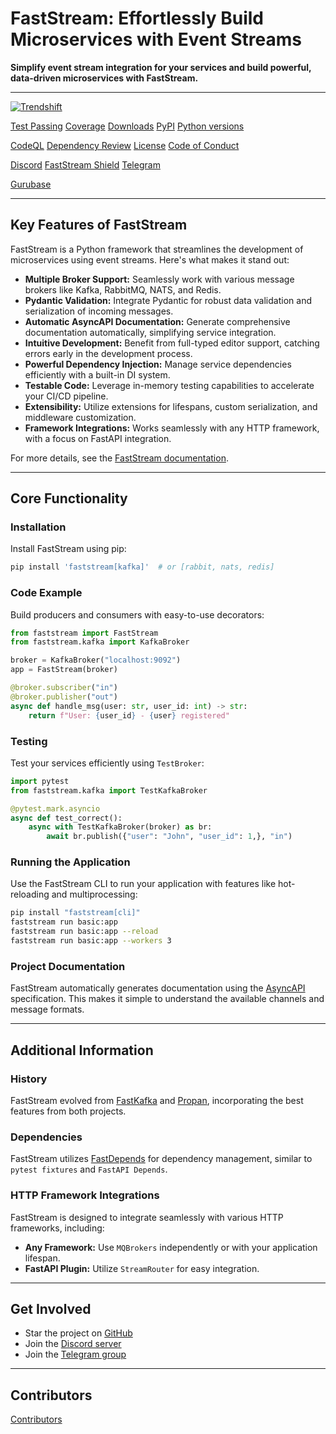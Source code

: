 # FastStream: Effortlessly Build Microservices with Event Streams

**Simplify event stream integration for your services and build powerful, data-driven microservices with FastStream.**

---

[![Trendshift](https://trendshift.io/api/badge/repositories/3043)](https://trendshift.io/repositories/3043)

[Test Passing](https://github.com/ag2ai/faststream/actions/workflows/pr_tests.yaml)
[Coverage](https://coverage-badge.samuelcolvin.workers.dev/redirect/ag2ai/faststream)
[Downloads](https://www.pepy.tech/projects/faststream)
[PyPI](https://pypi.org/project/faststream)
[Python versions](https://img.shields.io/pypi/pyversions/faststream.svg)

[CodeQL](https://github.com/ag2ai/faststream/actions/workflows/pr_codeql.yaml)
[Dependency Review](https://github.com/ag2ai/faststream/actions/workflows/pr_dependency-review.yaml)
[License](https://github.com/ag2ai/faststream/blob/main/LICENSE)
[Code of Conduct](https://github.com/ag2ai/faststream/blob/main/CODE_OF_CONDUCT.md)

[Discord](https://discord.gg/qFm6aSqq59)
[FastStream Shield](https://img.shields.io/endpoint?url=https%3A%2F%2Fraw.githubusercontent.com%2Fag2ai%2Ffaststream%2Fmain%2Fdocs%2Fdocs%2Fassets%2Fimg%2Fshield.json)
[Telegram](https://t.me/python_faststream)

[Gurubase](https://gurubase.io/g/faststream)

---

## Key Features of FastStream

FastStream is a Python framework that streamlines the development of microservices using event streams. Here's what makes it stand out:

*   **Multiple Broker Support:**  Seamlessly work with various message brokers like Kafka, RabbitMQ, NATS, and Redis.
*   **Pydantic Validation:** Integrate Pydantic for robust data validation and serialization of incoming messages.
*   **Automatic AsyncAPI Documentation:** Generate comprehensive documentation automatically, simplifying service integration.
*   **Intuitive Development:** Benefit from full-typed editor support, catching errors early in the development process.
*   **Powerful Dependency Injection:** Manage service dependencies efficiently with a built-in DI system.
*   **Testable Code:** Leverage in-memory testing capabilities to accelerate your CI/CD pipeline.
*   **Extensibility:** Utilize extensions for lifespans, custom serialization, and middleware customization.
*   **Framework Integrations:** Works seamlessly with any HTTP framework, with a focus on FastAPI integration.

For more details, see the [FastStream documentation](https://faststream.ag2.ai/latest/).

---

## Core Functionality

### Installation

Install FastStream using pip:

```bash
pip install 'faststream[kafka]'  # or [rabbit, nats, redis]
```

### Code Example

Build producers and consumers with easy-to-use decorators:

```python
from faststream import FastStream
from faststream.kafka import KafkaBroker

broker = KafkaBroker("localhost:9092")
app = FastStream(broker)

@broker.subscriber("in")
@broker.publisher("out")
async def handle_msg(user: str, user_id: int) -> str:
    return f"User: {user_id} - {user} registered"
```

### Testing

Test your services efficiently using `TestBroker`:

```python
import pytest
from faststream.kafka import TestKafkaBroker

@pytest.mark.asyncio
async def test_correct():
    async with TestKafkaBroker(broker) as br:
        await br.publish({"user": "John", "user_id": 1,}, "in")
```

### Running the Application

Use the FastStream CLI to run your application with features like hot-reloading and multiprocessing:

```bash
pip install "faststream[cli]"
faststream run basic:app
faststream run basic:app --reload
faststream run basic:app --workers 3
```

### Project Documentation

FastStream automatically generates documentation using the [AsyncAPI](https://www.asyncapi.com/) specification.  This makes it simple to understand the available channels and message formats.

---

## Additional Information

### History

FastStream evolved from [FastKafka](https://github.com/airtai/fastkafka) and [Propan](https://github.com/lancetnik/propan), incorporating the best features from both projects.

### Dependencies

FastStream utilizes [FastDepends](https://lancetnik.github.io/FastDepends/) for dependency management, similar to `pytest fixtures` and `FastAPI Depends`.

### HTTP Framework Integrations

FastStream is designed to integrate seamlessly with various HTTP frameworks, including:

*   **Any Framework:** Use `MQBrokers` independently or with your application lifespan.
*   **FastAPI Plugin:** Utilize `StreamRouter` for easy integration.

---

## Get Involved

*   Star the project on [GitHub](https://github.com/ag2ai/faststream/)
*   Join the [Discord server](https://discord.gg/qFm6aSqq59)
*   Join the [Telegram group](https://t.me/python_faststream)

---

## Contributors

[Contributors](https://github.com/ag2ai/faststream/graphs/contributors)